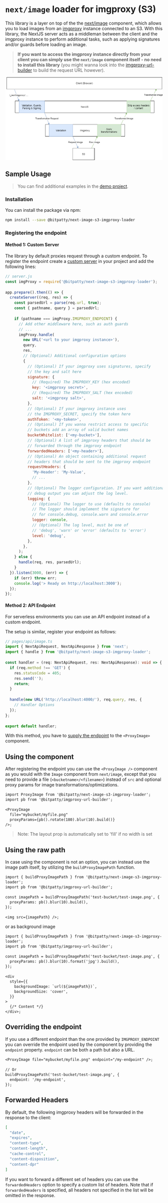 # `next/image` loader for imgproxy (S3)

This library is a layer on top of the the [next/image](https://nextjs.org/docs/api-reference/next/image) component, which allows you to load images from an [imgproxy](https://github.com/imgproxy/imgproxy) instance connected to an S3. With this library, the NextJS server acts as a middleman between the client and the imgproxy instance to perform additional tasks, such as applying signatures and/or guards before loading an image.

> **If you want to access the imgproxy instance directly from your client you can simply use the `next/image` component itself - no need to install this library** (you might wanna look into the [imgproxy-url-builder](https://github.com/BitPatty/imgproxy-url-builder) to build the request URL however).

![Request Flow](https://github.com/BitPatty/next-image-s3-imgproxy-loader/raw/master/request_flow.png)

## Sample Usage

> You can find additional examples in the [demo project](https://github.com/BitPatty/next-image-s3-imgproxy-loader/blob/master/example/pages/index.tsx).

### Installation

You can install the package via npm:

```sh
npm install --save @bitpatty/next-image-s3-imgproxy-loader
```

### Registering the endpoint

#### Method 1: Custom Server

The library by default proxies request through a custom endpoint. To register the endpoint create a [custom server](https://nextjs.org/docs/advanced-features/custom-server) in your project and add the following lines:

```js
// server.js
const imgProxy = require('@bitpatty/next-image-s3-imgproxy-loader');

app.prepare().then(() => {
  createServer((req, res) => {
    const parsedUrl = parse(req.url, true);
    const { pathname, query } = parsedUrl;

    if (pathname === imgProxy.IMGPROXY_ENDPOINT) {
      // Add other middleware here, such as auth guards
      // ...
      imgProxy.handle(
        new URL('<url to your imgproxy instance>'),
        query,
        res,
        // (Optional) Additional configuration options
        {
          // (Optional) If your imgproxy uses signatures, specify
          // the key and salt here
          signature: {
            // (Required) The IMGPROXY_KEY (hex encoded)
            key: '<imgproxy secret>',
            // (Required) The IMGPROXY_SALT (hex encoded)
            salt: '<imgproxy salt>',
          },
          // (Optional) If your imgproxy instance uses
          // the IMGPROXY_SECRET, specify the token here
          authToken: '<my-token>',
          // (Optional) If you wanna restrict access to specific
          // buckets add an array of valid bucket names
          bucketWhitelist: ['<my-bucket>'],
          // (Optional) A list of imgproxy headers that should be
          // forwarded through the imgproxy endpoint
          forwardedHeaders: ['<my-header>'],
          // (Optional) An object containing additional request
          // headers that should be sent to the imgproxy endpoint
          requestHeaders: {
            'My-Header': 'My-Value',
            // ...
          },
          // (Optional) The logger configuration. If you want additional
          // debug output you can adjust the log level.
          logging: {
            // (Optional) The logger to use (defaults to console)
            // The logger should implement the signature for
            // for console.debug, console.warn and console.error
            logger: console,
            // (Optional) The log level, must be one of
            // 'debug', 'warn' or 'error' (defaults to 'error')
            level: 'debug',
          },
        },
      );
    } else {
      handle(req, res, parsedUrl);
    }
  }).listen(3000, (err) => {
    if (err) throw err;
    console.log('> Ready on http://localhost:3000');
  });
});
```

#### Method 2: API Endpoint

For serverless environments you can use an API endpoint instead of a custom endpoint.

The setup is similar, register your endpoint as follows:

```typescript
// pages/api/image.ts
import { NextApiRequest, NextApiResponse } from 'next';
import { handle } from '@bitpatty/next-image-s3-imgproxy-loader';

const handler = (req: NextApiRequest, res: NextApiResponse): void => {
  if (req.method !== 'GET') {
    res.statusCode = 405;
    res.send('');
    return;
  }

  handle(new URL('http://localhost:4000/'), req.query, res, {
    // Handler Options
  });
};

export default handler;
```

With this method, you have to [supply the endpoint](#overriding-the-endpoint) to the `<ProxyImage>` component.

## Using the component

After registering the endpoint you can use the `<ProxyImage />` component as you would with the `Image` component from `next/image`, except that you need to provide a file (`<bucketname>/<filename>`) instead of `src` and optional proxy params for image transformations/optimizations.

```tsx
import ProxyImage from '@bitpatty/next-image-s3-imgproxy-loader';
import pb from '@bitpatty/imgproxy-url-builder';

<ProxyImage
  file="mybucket/myfile.png"
  proxyParams={pb().rotate(180).blur(10).build()}
/>;
```

> Note: The layout prop is automatically set to 'fill' if no width is set

## Using the raw path

In case using the component is not an option, you can instead use the image path itself, by utilizing the `buildProxyImagePath` function.

```tsx
import { buildProxyImagePath } from '@bitpatty/next-image-s3-imgproxy-loader';
import pb from '@bitpatty/imgproxy-url-builder';

const imagePath = buildProxyImagePath('test-bucket/test-image.png', {
  proxyParams: pb().blur(10).build(),
});

<img src={imagePath} />;
```

or as background image

```tsx
import { buildProxyImagePath } from '@bitpatty/next-image-s3-imgproxy-loader';
import pb from '@bitpatty/imgproxy-url-builder';

const imagePath = buildProxyImagePath('test-bucket/test-image.png', {
  proxyParams: pb().blur(10).format('jpg').build(),
});

<div
  style={{
    backgroundImage: `url(${imagePath})`,
    backgroundSize: 'cover',
  }}
>
  {/* Content */}
</div>;
```

## Overriding the endpoint

If you use a different endpoint than the one provided by `IMGPROXY_ENDPOINT` you can override the endpoint used by the component by providing the `endpoint` property. `endpoint` can be both a path but also a URL.

```tsx
<ProxyImage file="mybucket/myfile.png" endpoint="/my-endpoint" />;

// Or
buildProxyImagePath('test-bucket/test-image.png', {
  endpoint: '/my-endpoint',
});
```

## Forwarded Headers

By default, the following imgproxy headers will be forwarded in the response to the client:

```json
[
  "date",
  "expires",
  "content-type",
  "content-length",
  "cache-control",
  "content-disposition",
  "content-dpr"
]
```

If you want to forward a different set of headers you can use the `forwardedHeaders` option to specify a custom list of headers. Note that if `forwardedHeaders` is specified, all headers not specified in the list will be omitted in the response.
